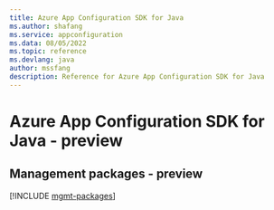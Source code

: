 ```yaml
---
title: Azure App Configuration SDK for Java
ms.author: shafang
ms.service: appconfiguration
ms.data: 08/05/2022
ms.topic: reference
ms.devlang: java
author: mssfang
description: Reference for Azure App Configuration SDK for Java
---
```

# Azure App Configuration SDK for Java - preview

## Management packages - preview
[!INCLUDE [mgmt-packages](app-configuration-mgmt-index.md)]